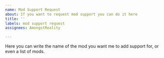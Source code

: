 ```yaml
---
name: Mod Support Request
about: If you want to request mod support you can do it here
title: ''
labels: mod support request
assignees: AmongstReality

---
```


Here you can write the name of the mod you want me to add support for, or even a list of mods.
